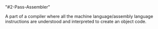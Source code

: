 "#2-Pass-Assembler"

A part of a compiler where all the machine language/assembly language instructions are understood and interpreted to create an object code.

